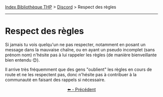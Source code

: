 [Index Bibliothèque THP](https://github.com/TheHackingProject/bibliotheque-THP/wiki) > [Discord](https://github.com/TheHackingProject/bibliotheque-THP/wiki/sommaire_discord) > Respect des règles

___

# Respect des règles

Si jamais tu vois quelqu'un ne pas respecter, notamment en posant un message dans la mauvaise chaîne, ou en ayant un pseudo incomplet (sans prénom nom) n'hésite pas à lui rappeler les règles (de manière bienveillante bien entendu 😊).

Il arrive très fréquemment que des gens "oublient" les règles en cours de route et ne les respectent pas, donc n'hésite pas à contribuer à la communauté en faisant des rappels si nécessaire.


<div align="center">

[⬅️ - Précédent](https://github.com/TheHackingProject/bibliotheque-THP/wiki/les_regles_de_notre_discord)

</div>